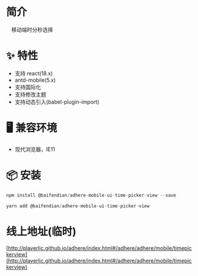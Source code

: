 # 简介
&ensp;&ensp;移动端时分秒选择

# ✨ 特性
- 支持 react(18.x)
- antd-mobile(5.x)
- 支持国际化
- 支持修改主题
- 支持动态引入(babel-plugin-import)

# 🖥 兼容环境
- 现代浏览器，IE11

# 📦 安装
```javascript
npm install @baifendian/adhere-mobile-ui-time-picker-view --save
``` 

```javascript
yarn add @baifendian/adhere-mobile-ui-time-picker-view
```

# 线上地址(临时)
[http://playerljc.github.io/adhere/index.html#/adhere/adhere/mobile/timepickerview](http://playerljc.github.io/adhere/index.html#/adhere/adhere/mobile/timepickerview)



